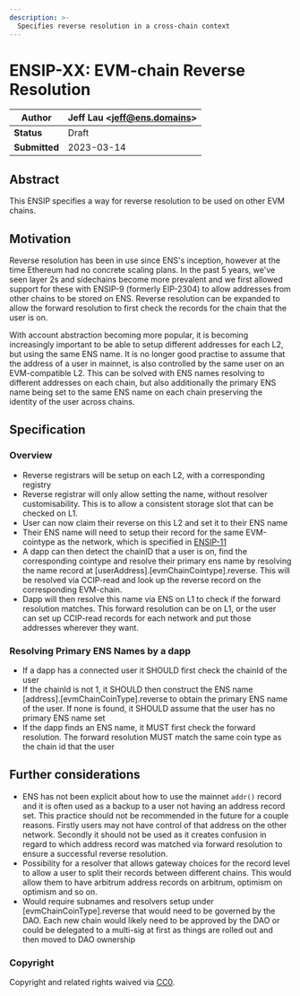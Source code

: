 ```yaml
---
description: >-
  Specifies reverse resolution in a cross-chain context
---
```


# ENSIP-XX: EVM-chain Reverse Resolution

| **Author**    | Jeff Lau \<jeff@ens.domains> |
| ------------- | ---------------------------- |
| **Status**    | Draft                        |
| **Submitted** | 2023-03-14                   |

## Abstract

This ENSIP specifies a way for reverse resolution to be used on other EVM chains.

## Motivation

Reverse resolution has been in use since ENS's inception, however at the time Ethereum had no concrete scaling plans. In the past 5 years, we've seen layer 2s and sidechains become more prevalent and we first allowed support for these with ENSIP-9 (formerly EIP-2304) to allow addresses from other chains to be stored on ENS. Reverse resolution can be expanded to allow the forward resolution to first check the records for the chain that the user is on.

With account abstraction becoming more popular, it is becoming increasingly important to be able to setup different addresses for each L2, but using the same ENS name. It is no longer good practise to assume that the address of a user in mainnet, is also controlled by the same user on an EVM-compatible L2. This can be solved with ENS names resolving to different addresses on each chain, but also additionally the primary ENS name being set to the same ENS name on each chain preserving the identity of the user across chains.

## Specification

### Overview

* Reverse registrars will be setup on each L2, with a corresponding registry
* Reverse registrar will only allow setting the name, without resolver customisability. This is to allow a consistent storage slot that can be checked on L1.
* User can now claim their reverse on this L2 and set it to their ENS name
* Their ENS name will need to setup their record for the same EVM-cointype as the network, which is specified in [ENSIP-11](https://docs.ens.domains/ens-improvement-proposals/ensip-9-multichain-address-resolution)
* A dapp can then detect the chainID that a user is on, find the corresponding cointype and resolve their primary ens name by resolving the name record at [userAddress].[evmChainCointype].reverse. This will be resolved via CCIP-read and look up the reverse record on the corresponding EVM-chain.
* Dapp will then resolve this name via ENS on L1 to check if the forward resolution matches. This forward resolution can be on L1, or the user can set up CCIP-read records for each network and put those addresses wherever they want.

### Resolving Primary ENS Names by a dapp

* If a dapp has a connected user it SHOULD first check the chainId of the user
* If the chainId is not 1, it SHOULD then construct the ENS name [address].[evmChainCoinType].reverse to obtain the primary ENS name of the user. If none is found, it SHOULD assume that the user has no primary ENS name set
* If the dapp finds an ENS name, it MUST first check the forward resolution. The forward resolution MUST match the same coin type as the chain id that the user

## Further considerations

* ENS has not been explicit about how to use the mainnet `addr()` record and it is often used as a backup to a user not having an address record set. This practice should not be recommended in the future for a couple reasons. Firstly users may not have control of that address on the other network. Secondly it should not be used as it creates confusion in regard to which address record was matched via forward resolution to ensure a successful reverse resolution.
* Possibility for a resolver that allows gateway choices for the record level to allow a user to split their records between different chains. This would allow them to have arbitrum address records on arbitrum, optimism on optimism and so on.
* Would require subnames and resolvers setup under [evmChainCoinType].reverse that would need to be governed by the DAO. Each new chain would likely need to be approved by the DAO or could be delegated to a multi-sig at first as things are rolled out and then moved to DAO ownership

### Copyright

Copyright and related rights waived via [CC0](https://creativecommons.org/publicdomain/zero/1.0/).
